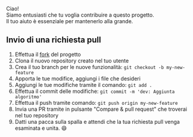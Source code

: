 Ciao!<br>
Siamo entusiasti che tu voglia contribuire a questo progetto.<br>
Il tuo aiuto è essenziale per mantenerlo alla grande.<br>

## Invio di una richiesta pull

1. Effettua il [fork](https://github.com/ItalianCoders/community_agorithms/fork) del progetto
1. Clona il nuovo repository creato nel tuo utente
1. Crea il tuo branch per le nuove funzionalità: `git checkout -b my-new-feature`
1. Apporta le tue modifice, aggiungi i file che desideri
1. Aggiungi le tue modifiche tramite il comando: `git add .`
1. Effettua il commit delle modifiche: `git commit -m 'dev: Aggiunta algoritmo'`
1. Effettua il push tramite comando: `git push origin my-new-feature`
1. Invia una PR tramite in pulsante "Compare & pull request" che troverai nel tuo repository
1. Datti una pacca sulla spalla e attendi che la tua richiesta pull venga esaminata e unita. :smile:
